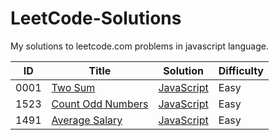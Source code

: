 # LeetCode-Solutions

My solutions to leetcode.com problems in javascript language.

| ID   | Title                                                                                                    | Solution                                             | Difficulty |
| ---- | -------------------------------------------------------------------------------------------------------- | ---------------------------------------------------- | ---------- |
| 0001 | [Two Sum](https://leetcode.com/problems/two-sum/)                                                        | [JavaScript](1-100/[001][two-sum].js)                | Easy       |
| 1523 | [Count Odd Numbers](https://leetcode.com/problems/count-odd-numbers-in-an-interval-range/)               | [JavaScript](1500-1600/[1523][count-odd-numbers].js) | Easy       |
| 1491 | [Average Salary](https://leetcode.com/problems/average-salary-excluding-the-minimum-and-maximum-salary/) | [JavaScript](1400-1500/[1491][average-salary].js)    | Easy       |
